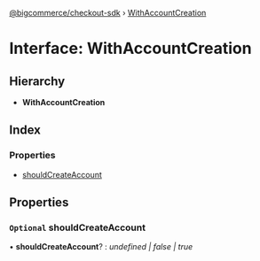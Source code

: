 [@bigcommerce/checkout-sdk](../README.md) › [WithAccountCreation](withaccountcreation.md)

# Interface: WithAccountCreation

## Hierarchy

* **WithAccountCreation**

## Index

### Properties

* [shouldCreateAccount](withaccountcreation.md#optional-shouldcreateaccount)

## Properties

### `Optional` shouldCreateAccount

• **shouldCreateAccount**? : *undefined | false | true*
